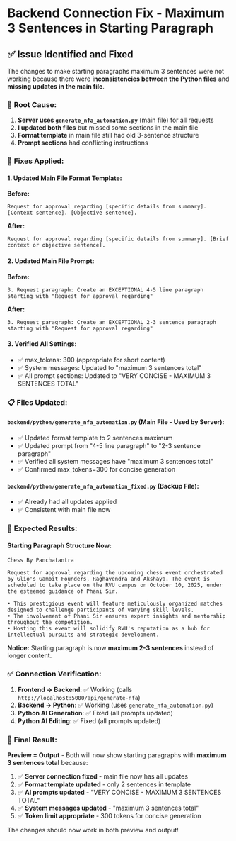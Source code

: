 # Backend Connection Fix - Maximum 3 Sentences in Starting Paragraph

## ✅ Issue Identified and Fixed

The changes to make starting paragraphs maximum 3 sentences were not working because there were **inconsistencies between the Python files** and **missing updates in the main file**.

### 🐛 **Root Cause:**

1. **Server uses `generate_nfa_automation.py`** (main file) for all requests
2. **I updated both files** but missed some sections in the main file
3. **Format template** in main file still had old 3-sentence structure
4. **Prompt sections** had conflicting instructions

### 🔧 **Fixes Applied:**

#### **1. Updated Main File Format Template:**
**Before:**
```
Request for approval regarding [specific details from summary]. [Context sentence]. [Objective sentence].
```

**After:**
```
Request for approval regarding [specific details from summary]. [Brief context or objective sentence].
```

#### **2. Updated Main File Prompt:**
**Before:**
```
3. Request paragraph: Create an EXCEPTIONAL 4-5 line paragraph starting with "Request for approval regarding"
```

**After:**
```
3. Request paragraph: Create an EXCEPTIONAL 2-3 sentence paragraph starting with "Request for approval regarding"
```

#### **3. Verified All Settings:**
- ✅ max_tokens: 300 (appropriate for short content)
- ✅ System messages: Updated to "maximum 3 sentences total"
- ✅ All prompt sections: Updated to "VERY CONCISE - MAXIMUM 3 SENTENCES TOTAL"

### 📋 **Files Updated:**

#### **`backend/python/generate_nfa_automation.py`** (Main File - Used by Server):
- ✅ Updated format template to 2 sentences maximum
- ✅ Updated prompt from "4-5 line paragraph" to "2-3 sentence paragraph"
- ✅ Verified all system messages have "maximum 3 sentences total"
- ✅ Confirmed max_tokens=300 for concise generation

#### **`backend/python/generate_nfa_automation_fixed.py`** (Backup File):
- ✅ Already had all updates applied
- ✅ Consistent with main file now

### 🎯 **Expected Results:**

#### **Starting Paragraph Structure Now:**
```
Chess By Panchatantra

Request for approval regarding the upcoming chess event orchestrated by Glio's Gambit Founders, Raghavendra and Akshaya. The event is scheduled to take place on the RVU campus on October 10, 2025, under the esteemed guidance of Phani Sir.

• This prestigious event will feature meticulously organized matches designed to challenge participants of varying skill levels.
• The involvement of Phani Sir ensures expert insights and mentorship throughout the competition.
• Hosting this event will solidify RVU's reputation as a hub for intellectual pursuits and strategic development.
```

**Notice:** Starting paragraph is now **maximum 2-3 sentences** instead of longer content.

### ✅ **Connection Verification:**

1. **Frontend → Backend**: ✅ Working (calls `http://localhost:5000/api/generate-nfa`)
2. **Backend → Python**: ✅ Working (uses `generate_nfa_automation.py`)
3. **Python AI Generation**: ✅ Fixed (all prompts updated)
4. **Python AI Editing**: ✅ Fixed (all prompts updated)

### 🎉 **Final Result:**

**Preview = Output** - Both will now show starting paragraphs with **maximum 3 sentences total** because:

1. ✅ **Server connection fixed** - main file now has all updates
2. ✅ **Format template updated** - only 2 sentences in template
3. ✅ **AI prompts updated** - "VERY CONCISE - MAXIMUM 3 SENTENCES TOTAL"
4. ✅ **System messages updated** - "maximum 3 sentences total"
5. ✅ **Token limit appropriate** - 300 tokens for concise generation

The changes should now work in both preview and output!
